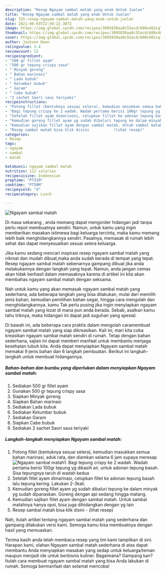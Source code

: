 ```yaml
---
description: "Resep Ngayam sambal matah yang enak Untuk Jualan"
title: "Resep Ngayam sambal matah yang enak Untuk Jualan"
slug: 325-resep-ngayam-sambal-matah-yang-enak-untuk-jualan
date: 2021-06-03T22:50:22.307Z
image: https://img-global.cpcdn.com/recipes/3095830aa0c55acd/680x482cq70/ngayam-sambal-matah-foto-resep-utama.jpg
thumbnail: https://img-global.cpcdn.com/recipes/3095830aa0c55acd/680x482cq70/ngayam-sambal-matah-foto-resep-utama.jpg
cover: https://img-global.cpcdn.com/recipes/3095830aa0c55acd/680x482cq70/ngayam-sambal-matah-foto-resep-utama.jpg
author: Jackson Dean
ratingvalue: 3.4
reviewcount: 12
recipeingredient:
- "500 gr fillet ayam"
- "500 gr tepung crispy sasa"
- " Minyak goreng"
- " Bahan marinasi"
- " Lada bubuk"
- " Ketumbar bubuk"
- " Garam"
- " Cabe bubuk"
- "2 sachet Saori saus teriyaki"
recipeinstructions:
- "Potong fillet (bentuknya sesuai selera), kemudian masukkan semua bahan marinasi, aduk rata, dan diamkan selama 6 jam supaya meresap"
- "Bagi tepung crispy ke 2 wadah. Wadah pertama berisi 100gr tepung yg dikasih air, untuk adonan tepung basah. Sisa tepungnya taruh di wadah kedua"
- "Setelah fillet ayam dimarinasi, celupkan fillet ke adonan tepung basah lalu tepung kering. Lakukan 2-3kali."
- "Kemudian goreng fillet ayam yg sudah dibaluri tepung ke dalam minyak yg sudah dipanaskan. Goreng dengan api sedang hingga matang."
- "Kemudian sajikan fillet ayam dengan sambal matah. Untuk sambal matahnya hanya opsi, bisa juga dihidangkan dengan yg lain"
- "Resep sambal matah bisa klik disini           (lihat resep)"
categories:
- Resep
tags:
- ngayam
- sambal
- matah

katakunci: ngayam sambal matah 
nutrition: 112 calories
recipecuisine: Indonesian
preptime: "PT31M"
cooktime: "PT50M"
recipeyield: "4"
recipecategory: Lunch

---
```



![Ngayam sambal matah](https://img-global.cpcdn.com/recipes/3095830aa0c55acd/680x482cq70/ngayam-sambal-matah-foto-resep-utama.jpg)

Di masa  sekarang , anda memang dapat mengorder hidangan jadi tanpa perlu repot membuatnya sendiri. Namun, untuk kamu yang ingin memberikan masakan istimewa bagi keluarga tercinta, maka kamu memang lebih baik menghidangkannya sendiri. Pasalnya, memasak di rumah lebih sehat dan dapat menyesuaikan sesuai selera keluarga.

Jika kamu sedang mencari inspirasi resep ngayam sambal matah yang nikmat dan mudah dibuat,maka anda sudah berada di tempat yang tepat. Resep ngayam sambal matah  sebenarnya gampang dibuat jika anda melakukannya dengan langkah yang tepat. Namun, anda jangan cemas akan tidak berhasil dalam memasaknya 
karena di artikel ini kita akan membahas ngayam sambal matah dengan seksama.  



Nah untuk kamu yang akan memasak ngayam sambal matah yang sederhana, ada beberapa langkah yang bisa dilakukan, mulai dari memilih jenis bahan, kemudian pemilihan bahan segar, hingga cara mengolah dan menghidangkannya. kamu Tak perlu pusing jika ingin menyiapkan ngayam sambal matah yang lezat di mana pun anda berada. Sebab, asalkan kamu  tahu triknya, maka hidangan ini dapat jadi suguhan yang spesial.

Di bawah ini, ada beberapa cara praktis  dalam mengolah caramembuat ngayam sambal matah yang siap dikreasikan. Kali ini, mari kita coba kreasikan ngayam sambal matah sendiri di rumah. Tetap dengan bahan sederhana, sajian ini dapat memberi manfaat untuk membantu menjaga kesehatan tubuh kita. Anda dapat menyiapkan Ngayam sambal matah memakai 9 jenis bahan dan 6 langkah pembuatan. Berikut ini langkah-langkah untuk membuat hidangannya.

<!--inarticleads1-->

##### Bahan-bahan dan bumbu yang diperlukan dalam menyiapkan Ngayam sambal matah:

1. Sediakan 500 gr fillet ayam
1. Gunakan 500 gr tepung crispy sasa
1. Siapkan  Minyak goreng
1. Siapkan  Bahan marinasi
1. Sediakan  Lada bubuk
1. Sediakan  Ketumbar bubuk
1. Sediakan  Garam
1. Siapkan  Cabe bubuk
1. Sediakan 2 sachet Saori saus teriyaki




<!--inarticleads2-->

##### Langkah-langkah menyiapkan Ngayam sambal matah:

1. Potong fillet (bentuknya sesuai selera), kemudian masukkan semua bahan marinasi, aduk rata, dan diamkan selama 6 jam supaya meresap
<img src="https://img-global.cpcdn.com/steps/15fa899338917ad5/160x128cq70/ngayam-sambal-matah-langkah-memasak-1-foto.jpg" alt="Ngayam sambal matah">1. Bagi tepung crispy ke 2 wadah. Wadah pertama berisi 100gr tepung yg dikasih air, untuk adonan tepung basah. Sisa tepungnya taruh di wadah kedua
1. Setelah fillet ayam dimarinasi, celupkan fillet ke adonan tepung basah lalu tepung kering. Lakukan 2-3kali.
1. Kemudian goreng fillet ayam yg sudah dibaluri tepung ke dalam minyak yg sudah dipanaskan. Goreng dengan api sedang hingga matang.
1. Kemudian sajikan fillet ayam dengan sambal matah. Untuk sambal matahnya hanya opsi, bisa juga dihidangkan dengan yg lain
1. Resep sambal matah bisa klik disini -           (lihat resep)




Nah, itulah artikel tentang  ngayam sambal matah  yang sederhana dan gampang dilakukan versi kami. Semoga kamu bisa membuatnya dengan hasil yang memuaskan. 

Terima kasih anda telah membaca resep yang tim kami tampilkan di sini. Harapan kami, olahan  Ngayam sambal matah sederhana di atas dapat membantu Anda menyiapkan masakan yang sedap untuk keluarga/teman maupun menjadi ide untuk berbisnis kuliner. Bagaimana? Gampang kan? Itulah cara membuat ngayam sambal matah yang bisa Anda lakukan di rumah. Semoga bermanfaat dan selamat mencoba!

